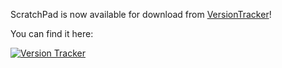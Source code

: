 ScratchPad is now available for download from [VersionTracker](http://www.versiontracker.com/dyn/moreinfo/macosx/34521)!

You can find it here:

[![](versiontracker.jpg "Version Tracker")](http://www.versiontracker.com/dyn/moreinfo/macosx/34521)